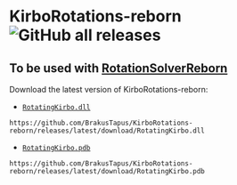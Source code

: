 # KirboRotations-reborn ![GitHub all releases](https://img.shields.io/github/downloads/BrakusTapus/KirboRotations-reborn/total)


## To be used with [RotationSolverReborn](https://github.com/FFXIV-CombatReborn/RotationSolverReborn)

Download the latest version of KirboRotations-reborn:

- [`RotatingKirbo.dll`](https://github.com/BrakusTapus/KirboRotations-reborn/releases/latest/download/RotatingKirbo.dll)

```
https://github.com/BrakusTapus/KirboRotations-reborn/releases/latest/download/RotatingKirbo.dll
```
- [`RotatingKirbo.pdb`](https://github.com/BrakusTapus/KirboRotations-reborn/releases/latest/download/RotatingKirbo.pdb)

```
https://github.com/BrakusTapus/KirboRotations-reborn/releases/latest/download/RotatingKirbo.pdb
```
